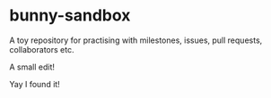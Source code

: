 # bunny-sandbox
A toy repository for practising with milestones, issues, pull requests, collaborators etc.

A small edit!

Yay I found it!
